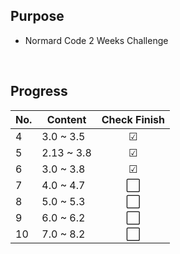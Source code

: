## Purpose
- Normard Code 2 Weeks Challenge

</br>

## Progress

| No. | Content | Check Finish |
|---|---|:---:|
| 4 | 3.0 ~ 3.5 | ☑ |
| 5 | 2.13 ~ 3.8 | ☑ |
| 6 | 3.0 ~ 3.8 | ☑|
| 7 | 4.0 ~ 4.7 | ⬜️ |
| 8 | 5.0 ~ 5.3 | ⬜️ |
| 9 | 6.0 ~ 6.2 | ⬜️ |
| 10 | 7.0 ~ 8.2 | ⬜️ |

</br>
